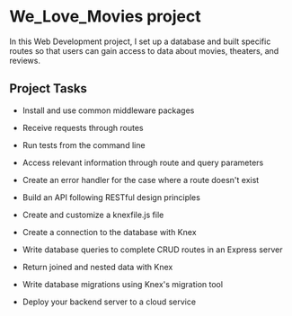 # We_Love_Movies project

In this Web Development project, I set up a database and built specific routes so that 
users can gain access to data about movies, theaters, and reviews.

## Project Tasks
   - Install and use common middleware packages

   - Receive requests through routes

   - Run tests from the command line

   - Access relevant information through route and query parameters

   - Create an error handler for the case where a route doesn't exist

   - Build an API following RESTful design principles

   - Create and customize a knexfile.js file

   - Create a connection to the database with Knex

   - Write database queries to complete CRUD routes in an Express server

   - Return joined and nested data with Knex

   - Write database migrations using Knex's migration tool

   - Deploy your backend server to a cloud service 
